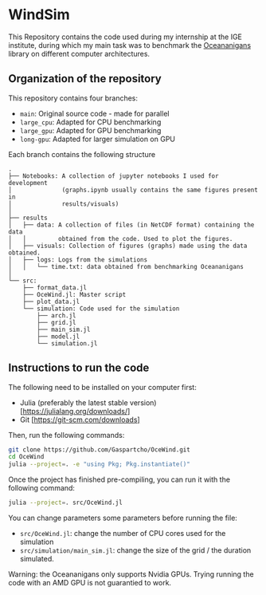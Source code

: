 
# WindSim

This Repository contains the code used during my internship at the IGE institute, during which my main task was to benchmark the [Oceananigans](https://github.com/CliMA/Oceananigans.jl) library on different computer architectures.



## Organization of the repository

This repository contains four branches:

-	`main`: Original source code - made for parallel 
-	`large_cpu`: Adapted for CPU benchmarking
-	`large_gpu`: Adapted for GPU benchmarking
-	`long-gpu`: Adapted for larger simulation on GPU


Each branch contains the following structure

```
.
├── Notebooks: A collection of jupyter notebooks I used for development
│              (graphs.ipynb usually contains the same figures present in
│              results/visuals)
│
├── results
│   ├── data: A collection of files (in NetCDF format) containing the data 
│   │         obtained from the code. Used to plot the figures.
│   ├── visuals: Collection of figures (graphs) made using the data obtained.
│   ├── logs: Logs from the simulations
│   │   └── time.txt: data obtained from benchmarking Oceananigans
│
└── src:
    ├── format_data.jl
    ├── OceWind.jl: Master script 
    ├── plot_data.jl
    └── simulation: Code used for the simulation
        ├── arch.jl
        ├── grid.jl
        ├── main_sim.jl
        ├── model.jl
        └── simulation.jl
```



## Instructions to run the code

The following need to be installed on your computer first:

-	Julia (preferably the latest stable version) [https://julialang.org/downloads/]
-	Git [https://git-scm.com/downloads]


Then, run the following commands: 

```sh
git clone https://github.com/Gaspartcho/OceWind.git
cd OceWind
julia --project=. -e "using Pkg; Pkg.instantiate()"
```

Once the project has finished pre-compiling, you can run it with the following command:

```sh
julia --project=. src/OceWind.jl
```

You can change parameters some parameters before running the file:

-    `src/OceWind.jl`: change the number of CPU cores used for the simulation
-    `src/simulation/main_sim.jl`: change the size of the grid / the duration simulated.


Warning: the Oceananigans only supports Nvidia GPUs. Trying running the code with an AMD GPU is not guarantied to work.
